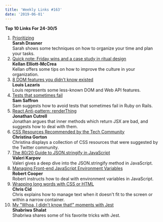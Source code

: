 ```yaml
---
title: 'Weekly Links #163'
date: '2019-06-01'
---
```


**Top 10 Links For 24-30/5**

1. [Prioritizing](https://css-tricks.com/prioritizing/)  
   **Sarah Drasner**  
   Sarah shows some techniques on how to organize your time and plan your tasks.
2. [Quick note: Friday wins and a case study in ritual design](https://kellanem.com/notes/friday-wins)  
   **Kellan Elliott-McCrea**  
   Kellan offers some tips on how to improve the culture in your organization.
3. [8 DOM features you didn’t know existed](https://blog.logrocket.com/8-dom-features-you-didnt-know-existed-ec2a0a28fd89/)  
   **Louis Lazaris**  
   Louis represents some less-known DOM and Web API features.
4. [Tests that sometimes fail](https://samsaffron.com/archive/2019/05/15/tests-that-sometimes-fail)  
   **Sam Saffron**  
   Sam suggests how to avoid tests that sometimes fail in Ruby on Rails.
5. [React Anti-pattern: renderThing](https://dev.to/jcutrell/react-anti-pattern-renderthing-50nd)  
   **Jonathan Cutrell**  
   Jonathan argues that inner methods which return JSX are bad, and suggests how to deal with them.
6. [CSS Resources Recommended by the Tech Community](https://dev.to/coffeecraftcode/css-resources-recommended-by-the-tech-community-1jkm)  
   **Christina Gorton**  
   Christina displays a collection of CSS resources that were suggested by the Twitter community.
7. [The 80/20 Guide to JSON.stringify in JavaScript](http://thecodebarbarian.com/the-80-20-guide-to-json-stringify-in-javascript.html)  
   **Valeri Karpov**  
   Valeri gives a deep dive into the JSON.stringify method in JavaScript.
8. [Managing Front-end JavaScript Environment Variables](https://www.robertcooper.me/front-end-javascript-environment-variables)  
   **Robert Cooper**  
   Robert instructs how to deal with environment variables in JavaScript.
9. [Wrapping long words with CSS or HTML](https://www.cjcid.com/articles/wrapping-long-words-css-html/)  
   **Chris Cid**  
   Chris explains how to manage text when it doesn't fit to the screen or within a narrow container.
10. [My "Whoa, I didn't know that!" moments with Jest](https://dev.to/briwa/my-whoa-i-didn-t-know-that-moments-with-jest-3a3h)  
    **Shabriwa Shalat**  
    Shabriwa shares some of his favorite tricks with Jest.
